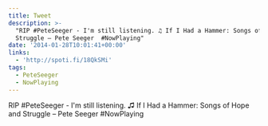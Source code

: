 ```yaml
---
title: Tweet
description: >-
  "RIP #PeteSeeger - I'm still listening. ♫ If I Had a Hammer: Songs of Hope and
  Struggle – Pete Seeger  #NowPlaying"
date: '2014-01-28T10:01:41+00:00'
links:
  - 'http://spoti.fi/18QkSMi'
tags:
  - PeteSeeger
  - NowPlaying
---
```

RIP #PeteSeeger - I'm still listening. ♫ If I Had a Hammer: Songs of Hope and Struggle – Pete Seeger  #NowPlaying
